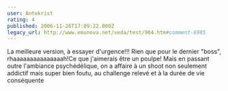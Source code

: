 ```yaml
---
user: Antekrist
rating: 4
published: 2006-11-26T17:09:22.000Z
legacy_url: http://www.emunova.net/veda/test/904.htm#comment-6985
---
```

La meilleure version, à essayer d'urgence!!!
Rien que pour le dernier "boss", rhaaaaaaaaaaaaaaah!Ce que j'aimerais être un poulpe!
Mais en passant outre l'ambiance psychédélique, on a affaire à un shoot non seulement addictif mais super bien foutu, au challenge relevé et à la durée de vie conséquente